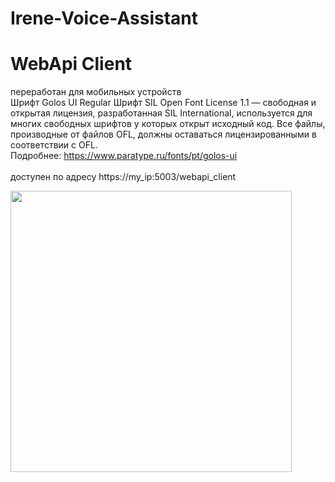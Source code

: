 # Irene-Voice-Assistant

# WebApi Client
переработан для мобильных устройств
<br />Шрифт Golos UI Regular 
Шрифт SIL Open Font License 1.1 — свободная и открытая лицензия, разработанная SIL International, используется для многих свободных шрифтов у которых открыт исходный код. Все файлы, производные от файлов OFL, должны оставаться лицензированными в соответствии с OFL.
<br />Подробнее: https://www.paratype.ru/fonts/pt/golos-ui
<br />
<br />доступен по адресу https://my_ip:5003/webapi_client

<img src="https://github.com/Localhost2005/Irene-Voice-Assistant/assets/135964005/4be7e4e5-4553-4124-9970-259b475a0d6f" width="450">
